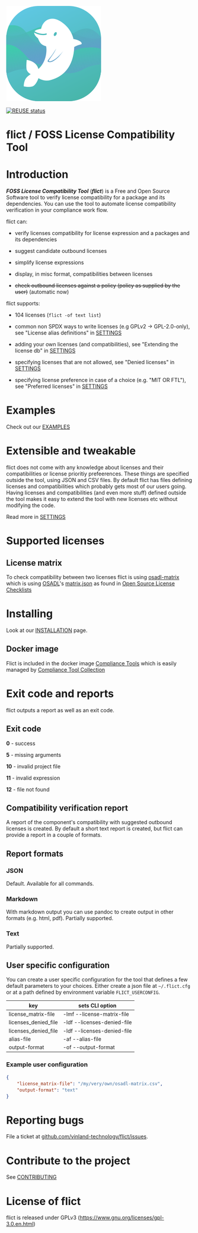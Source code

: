 <!--
SPDX-FileCopyrightText: 2022 Henrik Sandklef <hesa@sandklef.com>

SPDX-License-Identifier: GPL-3.0-or-later
-->

![flict graphics](https://github.com/vinland-technology/flict/raw/main/logos/flict-logo-256-256.png)
&nbsp;

[![REUSE status][1]][2]

[1]: https://api.reuse.software/badge/github.com/vinland-technology/flict
[2]: https://api.reuse.software/info/github.com/vinland-technology/flict

# flict / FOSS License Compatibility Tool

# Introduction

***FOSS License Compatibility Tool*** (***flict***) is a Free and Open
Source Software tool to verify license compatibility for a package and
its dependencies. You can use the tool to automate license
compatibility verification in your compliance work flow.

flict can:

* verify licenses compatibility for license expression and a packages and its dependencies

* suggest candidate outbound licenses

* simplify license expressions

* display, in misc format, compatibilities between licenses

* ~~check outbound licenses against a policy (policy as supplied by the user)~~ (automatic now)

flict supports:

* 104 licenses (```flict -of text list```)

* common non SPDX ways to write licenses (e.g GPLv2 -> GPL-2.0-only), see "License alias definitions" in [SETTINGS](https://github.com/vinland-technology/flict/blob/main/SETTINGS.md)

* adding your own licenses (and compatibilities), see "Extending the license db" in [SETTINGS](https://github.com/vinland-technology/flict/blob/main/SETTINGS.md)

* specifying licenses that are not allowed, see "Denied licenses" in [SETTINGS](https://github.com/vinland-technology/flict/blob/main/SETTINGS.md)

* specifying license preference in case of a choice (e.g. "MIT OR FTL"), see "Preferred licenses" in [SETTINGS](https://github.com/vinland-technology/flict/blob/main/SETTINGS.md)

# Examples

Check out our [EXAMPLES](https://github.com/vinland-technology/flict/blob/main/EXAMPLES.md)

# Extensible and tweakable

flict does not come with any knowledge about licenses and their
compatibilities or license prioritiy prefeerences. These things are
specified outside the tool, using JSON and CSV files. By default flict
has files defining licenses and compatibilities which probably gets
most of our users going. Having licenses and compatibilities (and even
more stuff) defined outside the tool makes it easy to extend the tool
with new licenses etc without modifying the code.

Read more in [SETTINGS](https://github.com/vinland-technology/flict/blob/main/SETTINGS.md)

# Supported licenses

## License matrix

To check compatibility between two licenses flict is using
[osadl-matrix](https://github.com/priv-kweihmann/osadl-matrix) which
is using [OSADL](https://www.osadl.org/)'s
[matrix.json](https://www.osadl.org/fileadmin/checklists/matrix.json)
as found in [Open Source License
Checklists](https://www.osadl.org/OSADL-Open-Source-License-Checklists.oss-compliance-lists.0.html)

# Installing

Look at our [INSTALLATION](https://github.com/vinland-technology/flict/blob/main/INSTALLATION.md) page.

## Docker image

Flict is included in the docker image [Compliance Tools](https://hub.docker.com/repository/docker/sandklef/compliance-tools) which is easily managed by [Compliance Tool Collection](https://github.com/vinland-technology/compliance-tool-collection)

# Exit code and reports

flict outputs a report as well as an exit code.

## Exit code

**0** - success

**5** - missing arguments

**10** - invalid project file

**11** - invalid expression

**12** - file not found

## Compatibility verification report

A report of the component's compatibility with suggested outbound
licenses is created. By default a short text report is created, but
flict can provide a report in a couple of formats.

## Report formats

### JSON

Default. Available for all commands.

### Markdown

With markdown output you can use pandoc to create output in other
formats (e.g. html, pdf). Partially supported.

### Text

Partially supported.

## User specific configuration

You can create a user specific configuration for the tool that defines a few default parameters to your choices.
Either create a json file at `~/.flict.cfg` or at a path defined by environment variable `FLICT_USERCONFIG`.

| key                   | sets CLI option              |
| --------------------- | ---------------------------- |
| license_matrix-file   | -lmf --license-matrix-file   |
| licenses_denied_file  | -ldf --licenses-denied-file  |
| licenses_denied_file  | -ldf --licenses-denied-file  |
| alias-file            | -af  --alias-file            |
| output-format         | -of  --output-format         |

### Example user configuration

```json
{
    "license_matrix-file": "/my/very/own/osadl-matrix.csv",
    "output-format": "text"
}
```

# Reporting bugs

File a ticket at [github.com/vinland-technology/flict/issues](https://github.com/vinland-technology/flict/issues).

# Contribute to the project

See [CONTRIBUTING](https://github.com/vinland-technology/flict/blob/main/CONTRIBUTING.md)

# License of flict

flict is released under GPLv3 (https://www.gnu.org/licenses/gpl-3.0.en.html)
